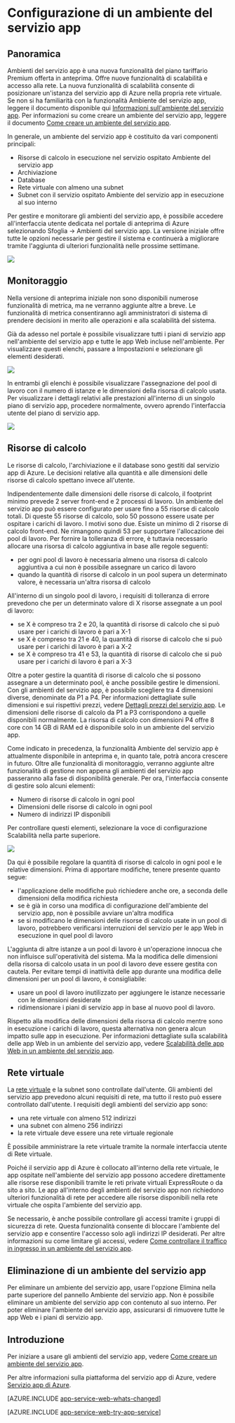 <properties 
	pageTitle="Come configurare un ambiente del servizio app"
	description="Configurazione, gestione e monitoraggio degli ambienti del servizio app"
	services="app-service\web"
	documentationCenter=""
	authors="ccompy"
	manager="stefsch"
	editor=""/>

<tags 
	ms.service="app-service-web"
	ms.workload="web"
	ms.tgt_pltfrm="na"
	ms.devlang="na"
	ms.topic="article"
	ms.date="04/27/2015"
	ms.author="ccompy"/>

# Configurazione di un ambiente del servizio app #

## Panoramica ##

Ambienti del servizio app è una nuova funzionalità del piano tariffario Premium offerta in anteprima. Offre nuove funzionalità di scalabilità e accesso alla rete. La nuova funzionalità di scalabilità consente di posizionare un'istanza del servizio app di Azure nella propria rete virtuale. Se non si ha familiarità con la funzionalità Ambiente del servizio app, leggere il documento disponible qui [Informazioni sull'ambiente del servizio app](app-service-app-service-environment-intro.md). Per informazioni su come creare un ambiente del servizio app, leggere il documento [Come creare un ambiente del servizio app](app-service-web-how-to-create-an-app-service-environment.md).

In generale, un ambiente del servizio app è costituito da vari componenti principali:

- Risorse di calcolo in esecuzione nel servizio ospitato Ambiente del servizio app
- Archiviazione
- Database
- Rete virtuale con almeno una subnet
- Subnet con il servizio ospitato Ambiente del servizio app in esecuzione al suo interno

Per gestire e monitorare gli ambienti del servizio app, è possibile accedere all'interfaccia utente dedicata nel portale di anteprima di Azure selezionando Sfoglia -> Ambienti del servizio app. La versione iniziale offre tutte le opzioni necessarie per gestire il sistema e continuerà a migliorare tramite l'aggiunta di ulteriori funzionalità nelle prossime settimane.

![][1]

## Monitoraggio ##

Nella versione di anteprima iniziale non sono disponibili numerose funzionalità di metrica, ma ne verranno aggiunte altre a breve. Le funzionalità di metrica consentiranno agli amministratori di sistema di prendere decisioni in merito alle operazioni e alla scalabilità del sistema.

Già da adesso nel portale è possibile visualizzare tutti i piani di servizio app nell'ambiente del servizio app e tutte le app Web incluse nell'ambiente. Per visualizzare questi elenchi, passare a Impostazioni e selezionare gli elementi desiderati.

![][3]

In entrambi gli elenchi è possibile visualizzare l'assegnazione del pool di lavoro con il numero di istanze e le dimensioni della risorsa di calcolo usata. Per visualizzare i dettagli relativi alle prestazioni all'interno di un singolo piano di servizio app, procedere normalmente, ovvero aprendo l'interfaccia utente del piano di servizio app.

![][4]

## Risorse di calcolo ##

Le risorse di calcolo, l'archiviazione e il database sono gestiti dal servizio app di Azure. Le decisioni relative alla quantità e alle dimensioni delle risorse di calcolo spettano invece all'utente.

Indipendentemente dalle dimensioni delle risorse di calcolo, il footprint minimo prevede 2 server front-end e 2 processi di lavoro. Un ambiente del servizio app può essere configurato per usare fino a 55 risorse di calcolo totali. Di queste 55 risorse di calcolo, solo 50 possono essere usate per ospitare i carichi di lavoro. I motivi sono due. Esiste un minimo di 2 risorse di calcolo front-end. Ne rimangono quindi 53 per supportare l'allocazione dei pool di lavoro. Per fornire la tolleranza di errore, è tuttavia necessario allocare una risorsa di calcolo aggiuntiva in base alle regole seguenti:

- per ogni pool di lavoro è necessaria almeno una risorsa di calcolo aggiuntiva a cui non è possibile assegnare un carico di lavoro
- quando la quantità di risorse di calcolo in un pool supera un determinato valore, è necessaria un'altra risorsa di calcolo

All'interno di un singolo pool di lavoro, i requisiti di tolleranza di errore prevedono che per un determinato valore di X risorse assegnate a un pool di lavoro:

- se X è compreso tra 2 e 20, la quantità di risorse di calcolo che si può usare per i carichi di lavoro è pari a X-1
- se X è compreso tra 21 e 40, la quantità di risorse di calcolo che si può usare per i carichi di lavoro è pari a X-2
- se X è compreso tra 41 e 53, la quantità di risorse di calcolo che si può usare per i carichi di lavoro è pari a X-3

Oltre a poter gestire la quantità di risorse di calcolo che si possono assegnare a un determinato pool, è anche possibile gestire le dimensioni. Con gli ambienti del servizio app, è possibile scegliere tra 4 dimensioni diverse, denominate da P1 a P4. Per informazioni dettagliate sulle dimensioni e sui rispettivi prezzi, vedere [Dettagli prezzi del servizio app](../app-service/app-service-value-prop-what-is.md). Le dimensioni delle risorse di calcolo da P1 a P3 corrispondono a quelle disponibili normalmente. La risorsa di calcolo con dimensioni P4 offre 8 core con 14 GB di RAM ed è disponibile solo in un ambiente del servizio app.

Come indicato in precedenza, la funzionalità Ambiente del servizio app è attualmente disponibile in anteprima e, in quanto tale, potrà ancora crescere in futuro. Oltre alle funzionalità di monitoraggio, verranno aggiunte altre funzionalità di gestione non appena gli ambienti del servizio app passeranno alla fase di disponibilità generale. Per ora, l'interfaccia consente di gestire solo alcuni elementi:

- Numero di risorse di calcolo in ogni pool
- Dimensioni delle risorse di calcolo in ogni pool
- Numero di indirizzi IP disponibili

Per controllare questi elementi, selezionare la voce di configurazione Scalabilità nella parte superiore.

![][2]

Da qui è possibile regolare la quantità di risorse di calcolo in ogni pool e le relative dimensioni. Prima di apportare modifiche, tenere presente quanto segue:

- l'applicazione delle modifiche può richiedere anche ore, a seconda delle dimensioni della modifica richiesta
- se è già in corso una modifica di configurazione dell'ambiente del servizio app, non è possibile avviare un'altra modifica
- se si modificano le dimensioni delle risorse di calcolo usate in un pool di lavoro, potrebbero verificarsi interruzioni del servizio per le app Web in esecuzione in quel pool di lavoro

L'aggiunta di altre istanze a un pool di lavoro è un'operazione innocua che non influisce sull'operatività del sistema. Ma la modifica delle dimensioni della risorsa di calcolo usata in un pool di lavoro deve essere gestita con cautela. Per evitare tempi di inattività delle app durante una modifica delle dimensioni per un pool di lavoro, è consigliabile:

- usare un pool di lavoro inutilizzato per aggiungere le istanze necessarie con le dimensioni desiderate
- ridimensionare i piani di servizio app in base al nuovo pool di lavoro.  
 
Rispetto alla modifica delle dimensioni della risorsa di calcolo mentre sono in esecuzione i carichi di lavoro, questa alternativa non genera alcun impatto sulle app in esecuzione. Per informazioni dettagliate sulla scalabilità delle app Web in un ambiente del servizio app, vedere [Scalabilità delle app Web in un ambiente del servizio app](app-service-web-scale-a-web-app-in-an-app-service-environment.md).

## Rete virtuale ##

La [rete virtuale][virtualnetwork] e la subnet sono controllate dall'utente. Gli ambienti del servizio app prevedono alcuni requisiti di rete, ma tutto il resto può essere controllato dall'utente. I requisiti degli ambienti del servizio app sono:

- una rete virtuale con almeno 512 indirizzi
- una subnet con almeno 256 indirizzi 
- la rete virtuale deve essere una rete virtuale regionale  
 
È possibile amministrare la rete virtuale tramite la normale interfaccia utente di Rete virtuale.

Poiché il servizio app di Azure è collocato all'interno della rete virtuale, le app ospitate nell'ambiente del servizio app possono accedere direttamente alle risorse rese disponibili tramite le reti private virtuali ExpressRoute o da sito a sito. Le app all'interno degli ambienti del servizio app non richiedono ulteriori funzionalità di rete per accedere alle risorse disponibili nella rete virtuale che ospita l'ambiente del servizio app.

Se necessario, è anche possibile controllare gli accessi tramite i gruppi di sicurezza di rete. Questa funzionalità consente di bloccare l'ambiente del servizio app e consentire l'accesso solo agli indirizzi IP desiderati. Per altre informazioni su come limitare gli accessi, vedere [Come controllare il traffico in ingresso in un ambiente del servizio app](app-service-app-service-environment-control-inbound-traffic.md).

## Eliminazione di un ambiente del servizio app ##

Per eliminare un ambiente del servizio app, usare l'opzione Elimina nella parte superiore del pannello Ambiente del servizio app. Non è possibile eliminare un ambiente del servizio app con contenuto al suo interno. Per poter eliminare l'ambiente del servizio app, assicurarsi di rimuovere tutte le app Web e i piani di servizio app.

## Introduzione

Per iniziare a usare gli ambienti del servizio app, vedere [Come creare un ambiente del servizio app](app-service-web-how-to-create-an-app-service-environment.md).

Per altre informazioni sulla piattaforma del servizio app di Azure, vedere [Servizio app di Azure](../app-service/app-service-value-prop-what-is.md).

[AZURE.INCLUDE [app-service-web-whats-changed](../../includes/app-service-web-whats-changed.md)]

[AZURE.INCLUDE [app-service-web-try-app-service](../../includes/app-service-web-try-app-service.md)]

<!--Image references-->
[1]: ./media/app-service-web-configure-an-app-service-environment/configureaseblade.png
[2]: ./media/app-service-web-configure-an-app-service-environment/configurescale.png
[3]: ./media/app-service-web-configure-an-app-service-environment/configureasplist.png
[4]: ./media/app-service-web-configure-an-app-service-environment/configurewebapplist.png

<!--Links-->
[WhatisASE]: http://azure.microsoft.com/documentation/articles/app-service-app-service-environment-intro/
[Appserviceplans]: http://azure.microsoft.com/documentation/articles/azure-web-sites-web-hosting-plans-in-depth-overview/
[HowtoCreateASE]: http://azure.microsoft.com/documentation/articles/app-service-web-how-to-create-an-app-service-environment/
[HowtoScale]: http://azure.microsoft.com/documentation/articles/app-service-web-scale-a-web-app-in-an-app-service-environment/
[ControlInbound]: http://azure.microsoft.com/documentation/articles/app-service-app-service-environment-control-inbound-traffic/
[virtualnetwork]: https://azure.microsoft.com/documentation/articles/virtual-networks-faq/
[AppServicePricing]: http://azure.microsoft.com/pricing/details/app-service/
[AzureAppService]: http://azure.microsoft.com/documentation/articles/app-service-value-prop-what-is/
 

<!---HONumber=August15_HO9-->